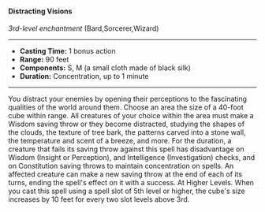 #### Distracting Visions
*3rd-level enchantment* (Bard,Sorcerer,Wizard)
___
- **Casting Time:** 1 bonus action
- **Range:** 90 feet
- **Components:** S, M (a small cloth made of black silk)
- **Duration:** Concentration, up to 1 minute
---
You distract your enemies by opening their
perceptions to the fascinating qualities of the world
around them. Choose an area the size of a 40-foot
cube within range. All creatures of your choice
within the area must make a Wisdom saving throw
or they become distracted, studying the shapes of
the clouds, the texture of tree bark, the patterns
carved into a stone wall, the temperature and scent
of a breeze, and more.
For the duration, a creature that fails its saving
throw against this spell has disadvantage on
Wisdom (Insight or Perception), and Intelligence
(Investigation) checks, and on Constitution saving
throws to maintain concentration on spells. An
affected creature can make a new saving throw at
the end of each of its turns, ending the spell's effect
on it with a success.
At Higher Levels. When you cast this spell using
a spell slot of 5th level or higher, the cube's size
increases by 10 feet for every two slot levels above
3rd.
